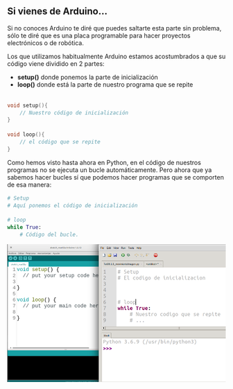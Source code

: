 ## Si vienes de Arduino...

Si no conoces Arduino te diré que puedes saltarte esta parte sin problema, sólo te diré que es una placa programable para hacer proyectos electrónicos o de robótica. 

Los que utilizamos habitualmente Arduino estamos acostumbrados a que su código viene dividido en 2 partes: 
* **setup()** donde ponemos la parte de inicialización
* **loop()** donde está la parte de nuestro programa que se repite

```C++

void setup(){
    // Nuestro código de inicialización
}

void loop(){
    // el código que se repite
}
```

Como hemos visto hasta ahora en Python, en el código de nuestros programas no se ejecuta un bucle automáticamente. Pero ahora que ya sabemos hacer bucles sí que podemos hacer programas que se comporten de esa manera:

```python
# Setup
# Aquí ponemos el código de inicialización

# loop
while True:
    # Código del bucle.

```


![](./images/SiVienesArduino2_MainLoop.png)

